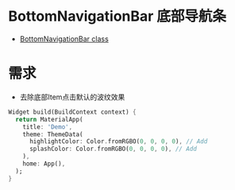 # BottomNavigationBar 底部导航条

* [BottomNavigationBar class](https://pub.flutter-io.cn/documentation/base/latest/flutter_material_bottom_navigation_bar/BottomNavigationBar-class.html)

# 需求

* 去除底部Item点击默认的波纹效果

```dart
Widget build(BuildContext context) {
  return MaterialApp(
    title: 'Demo',
    theme: ThemeData(
      highlightColor: Color.fromRGBO(0, 0, 0, 0), // Add
      splashColor: Color.fromRGBO(0, 0, 0, 0), // Add
    ),
    home: App(),
  );
}
```